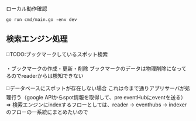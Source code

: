 
ローカル動作確認
```shell
go run cmd/main.go -env dev
```

## 検索エンジン処理
 
◻️TODO:ブックマークしているスポット検索

・ブックマークの作成・更新・削除
ブックマークのデータは物理削除になってるのでreaderからは検知できない


◻️データベースにスポットが存在しない場合
これは今まで通りアプリサーバが処理行う（google APIからspot情報を取得して、pre eventHubにeventを送る）
=> 検索エンジンにindexするフローとしては、reader -> eventhubs -> indexerのフローの一系統にまとめたいので

